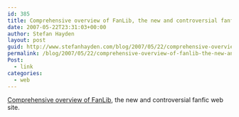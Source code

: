 ```yaml
---
id: 385
title: Comprehensive overview of FanLib, the new and controversial fanfic web site.
date: 2007-05-22T23:31:03+00:00
author: Stefan Hayden
layout: post
guid: http://www.stefanhayden.com/blog/2007/05/22/comprehensive-overview-of-fanlib-the-new-and-controversial-fanfic-web-site/
permalink: /blog/2007/05/22/comprehensive-overview-of-fanlib-the-new-and-controversial-fanfic-web-site/
Post:
  - link
categories:
  - web
---
```

<p><a href="http://www.henryjenkins.org/2007/05/transforming_fan_culture_into.html">Comprehensive overview of FanLib</a>, the new and controversial fanfic web site.
</p>
